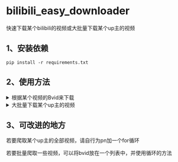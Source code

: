 # bilibili_easy_downloader
快速下载某个bilibili的视频或大批量下载某个up主的视频



## 1、安装依赖
```shell
pip install -r requirements.txt
```

## 2、使用方法

<details>
  <summary>根据某个视频的Bvid来下载</summary>
  bvid参数的获取方法：<br>
  点击某个视频，在网址中查看，在video后面的一串字符就是bvid<br>
  例如，陈翔六点半的某个视频地址是：https://www.bilibili.com/video/BV1HU4y1B7fn
  则该视频的bvid为BV1HU4y1B7fn<br>
  在grep_video.py文件的main函数中，修改bvid参数，直接运行即可，待控制台输出done结束
</details>  

<details>
    <summary>大批量下载某个up主的视频</summary>
    在grep_up_videos.py中修改up主的mid，并修改要爬取第几页视频的参数pn，运行后待控制台输出done结束<br>
    mid的获取方法：点开某个up主的主页，在com后面的即为mid<br>
    例如陈翔六点半的主页地址为：https://space.bilibili.com/19286458 ,则mid为19286458<br>
    九三的主页为：https://space.bilibili.com/313580179 ,则mid为313580179
    <br>
    up主的主页一般最多只能显示25个视频，其他视频需要点击下一页才能看到，因此pn参数用于设置爬取第几页的视频

    
</details>

## 3、可改进的地方
若要爬取某个up主的全部视频，请自行为pn加一个for循环

若要批量爬取一些视频，可以将bvid放在一个列表中，并使用循环的方法
